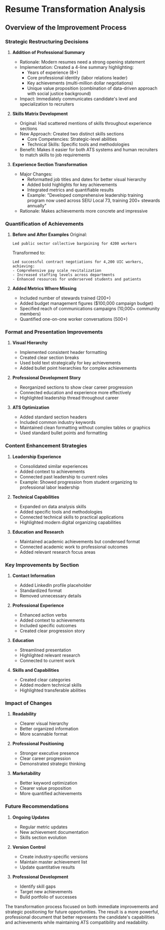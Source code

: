 # Resume Transformation Analysis
## Overview of the Improvement Process

### Strategic Restructuring Decisions

1. **Addition of Professional Summary**
   - Rationale: Modern resumes need a strong opening statement
   - Implementation: Created a 4-line summary highlighting:
     - Years of experience (8+)
     - Core professional identity (labor relations leader)
     - Key achievements (multi-million dollar negotiations)
     - Unique value proposition (combination of data-driven approach with social justice background)
   - Impact: Immediately communicates candidate's level and specialization to recruiters

2. **Skills Matrix Development**
   - Original: Had scattered mentions of skills throughout experience sections
   - New Approach: Created two distinct skills sections
     - Core Competencies: Strategic-level abilities
     - Technical Skills: Specific tools and methodologies
   - Benefit: Makes it easier for both ATS systems and human recruiters to match skills to job requirements

3. **Experience Section Transformation**
   - Major Changes:
     - Reformatted job titles and dates for better visual hierarchy
     - Added bold highlights for key achievements
     - Integrated metrics and quantifiable results
     - Example: "Developed comprehensive leadership training program now used across SEIU Local 73, training 200+ stewards annually"
   - Rationale: Makes achievements more concrete and impressive

### Quantification of Achievements

1. **Before and After Examples**
   Original:
   ```
   Led public sector collective bargaining for 4200 workers
   ```
   Transformed to:
   ```
   Led successful contract negotiations for 4,200 UIC workers, achieving:
   - Comprehensive pay scale revitalization
   - Increased staffing levels across departments
   - Enhanced resources for underserved students and patients
   ```

2. **Added Metrics Where Missing**
   - Included number of stewards trained (200+)
   - Added budget management figures ($100,000 campaign budget)
   - Specified reach of communications campaigns (10,000+ community members)
   - Quantified one-on-one worker conversations (500+)

### Format and Presentation Improvements

1. **Visual Hierarchy**
   - Implemented consistent header formatting
   - Created clear section breaks
   - Used bold text strategically for key achievements
   - Added bullet point hierarchies for complex achievements

2. **Professional Development Story**
   - Reorganized sections to show clear career progression
   - Connected education and experience more effectively
   - Highlighted leadership thread throughout career

3. **ATS Optimization**
   - Added standard section headers
   - Included common industry keywords
   - Maintained clean formatting without complex tables or graphics
   - Used standard bullet points and formatting

### Content Enhancement Strategies

1. **Leadership Experience**
   - Consolidated similar experiences
   - Added context to achievements
   - Connected past leadership to current roles
   - Example: Showed progression from student organizing to professional labor leadership

2. **Technical Capabilities**
   - Expanded on data analysis skills
   - Added specific tools and methodologies
   - Connected technical skills to practical applications
   - Highlighted modern digital organizing capabilities

3. **Education and Research**
   - Maintained academic achievements but condensed format
   - Connected academic work to professional outcomes
   - Added relevant research focus areas

### Key Improvements by Section

1. **Contact Information**
   - Added LinkedIn profile placeholder
   - Standardized format
   - Removed unnecessary details

2. **Professional Experience**
   - Enhanced action verbs
   - Added context to achievements
   - Included specific outcomes
   - Created clear progression story

3. **Education**
   - Streamlined presentation
   - Highlighted relevant research
   - Connected to current work

4. **Skills and Capabilities**
   - Created clear categories
   - Added modern technical skills
   - Highlighted transferable abilities

### Impact of Changes

1. **Readability**
   - Clearer visual hierarchy
   - Better organized information
   - More scannable format

2. **Professional Positioning**
   - Stronger executive presence
   - Clear career progression
   - Demonstrated strategic thinking

3. **Marketability**
   - Better keyword optimization
   - Clearer value proposition
   - More quantified achievements

### Future Recommendations

1. **Ongoing Updates**
   - Regular metric updates
   - New achievement documentation
   - Skills section evolution

2. **Version Control**
   - Create industry-specific versions
   - Maintain master achievement list
   - Update quantitative results

3. **Professional Development**
   - Identify skill gaps
   - Target new achievements
   - Build portfolio of successes

The transformation process focused on both immediate improvements and strategic positioning for future opportunities. The result is a more powerful, professional document that better represents the candidate's capabilities and achievements while maintaining ATS compatibility and readability.